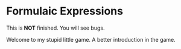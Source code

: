 # Formulaic Expressions

This is <b>NOT</b> finished. You will see bugs.

Welcome to my stupid little game. A better introduction in the game.
